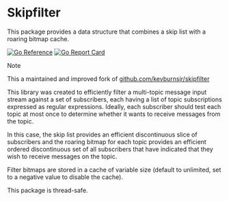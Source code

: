 # Skipfilter

This package provides a data structure that combines a skip list with a roaring bitmap cache.

[![Go Reference](https://pkg.go.dev/badge/github.com/dunglas/skipfilter.svg)](https://pkg.go.dev/github.com/dunglas/skipfilter)
[![Go Report Card](https://goreportcard.com/badge/github.com/dunglas/skipfilter)](https://goreportcard.com/report/github.com/dunglas/skipfilter)

> [!NOTE]
>
> This a maintained and improved fork of [github.com/kevburnsjr/skipfilter](https://github.com/kevburnsjr/skipfilter)

This library was created to efficiently filter a multi-topic message input stream against a set of subscribers,
each having a list of topic subscriptions expressed as regular expressions. Ideally, each subscriber should test
each topic at most once to determine whether it wants to receive messages from the topic.

In this case, the skip list provides an efficient discontinuous slice of subscribers and the roaring bitmap for each
topic provides an efficient ordered discontinuous set of all subscribers that have indicated that they wish to
receive messages on the topic.

Filter bitmaps are stored in a cache of variable size (default to unlimited, set to a negative value to disable the cache).

This package is thread-safe.
